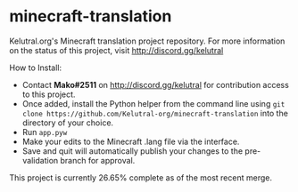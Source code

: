 # minecraft-translation
Kelutral.org's Minecraft translation project repository. For more information on the status of this project, visit http://discord.gg/kelutral

How to Install:
- Contact **Mako#2511** on http://discord.gg/kelutral for contribution access to this project.
- Once added, install the Python helper from the command line using `git clone https://github.com/Kelutral-org/minecraft-translation` into the directory of your choice.
- Run `app.pyw`
- Make your edits to the Minecraft .lang file via the interface.
- Save and quit will automatically publish your changes to the pre-validation branch for approval.

This project is currently 26.65% complete as of the most recent merge.